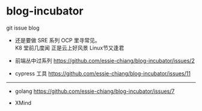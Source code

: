 # blog-incubator
git issue blog 


* 还是要做 SRE 系列
OCP  里寻常见。  
K8 堂前几度闻
正是云上好风景
Linux节又逢君

* 前端丛中过系列
https://github.com/essie-chiang/blog-incubator/issues/2

* cypress 工具
https://github.com/essie-chiang/blog-incubator/issues/11


--------------------------------
* golang
https://github.com/essie-chiang/blog-incubator/issues/7

* XMind
